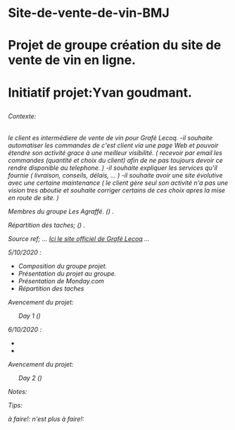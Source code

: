 # Site-de-vente-de-vin-BMJ

<h1>Projet de groupe création du site de vente de vin en ligne.<h1>

Initiatif projet:Yvan goudmant.

<h6>Contexte:<h6>
  le client es intermédiere de vente de vin pour Grafé Lecoq.
  -il souhaite automatiser les commandes de c'est client via une page Web et pouvoir étendre son activité grace à une meilleur visibilité.
  ( recevoir par email les commandes (quantité et choix du client)  afin de ne pas toujours devoir ce rendre disponible au telephone. ) 
  -il souhaite expliquer les services qu'il fournie ( livraison, conseils, délais, ... ) 
  -il souhaite avoir une site évolutive avec une certaine maintenance 
  ( le client gère seul son activité n'a pas une vision tres aboutie et souhaite corriger certains de ces choix apres la mise en route de site. )  
  
  


Membres du groupe Les Agraffé. () .

Répartition des taches; () .

Source ref; 
... [Ici le site officiel de Grafé Lecoq](https://www.grafe.be/vins-grafe/fr/10244-accueil.html) ...






5/10/2020 : 
<div checklisteday1>
  <ul>
    <li>Composition du groupe projet.</li>
    <li>Présentation du projet au groupe.</li>
    <li>Présentation de Monday.com <link src(https://les-agraf--team.monday.com/boards/777249732/)></li>
    <li>Répartition des taches</li>
  </ul>
  
Avencement du projet: 
<ul>
  <il>Day 1 ()</li>
</ul>
  
  
6/10/2020 : 
<div checlisteday2>
  <ul>
    <li></li>
    <li></li>
  </ul>
  
Avencement du projet:  
<ul>
  <il>Day 2 ()</li>
</ul>





Notes:

Tips:

à faire!: 
n'est plus à faire!: 


  

